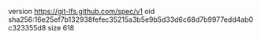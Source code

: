 version https://git-lfs.github.com/spec/v1
oid sha256:16e25ef7b132938fefec35215a3b5e9b5d33d6c68d7b9977edd4ab0c323355d8
size 618
